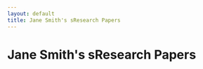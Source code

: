 ```yaml
---
layout: default
title: Jane Smith's sResearch Papers
---
```


<div>
  <h1>Jane Smith's sResearch Papers</h1>
  <!-- Display the research papers for Jnne Smith -->
</div>